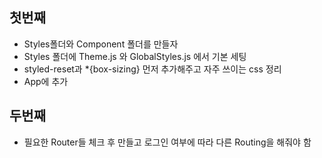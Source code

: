 ## 첫번째

- Styles폴더와 Component 폴더를 만들자
- Styles 폴더에 Theme.js 와 GlobalStyles.js 에서 기본 세팅
- styled-reset과 \*{box-sizing} 먼저 추가해주고 자주 쓰이는 css 정리
- App에 추가

## 두번째

- 필요한 Router들 체크 후 만들고 로그인 여부에 따라 다른 Routing을 해줘야 함
